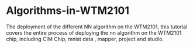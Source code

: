 # Algorithms-in-WTM2101
The deployment of the different NN algorithm on the WTM2101, this tutorial covers the entire process of deploying the nn algorithm on the WTM2101 chip, including CIM Chip, mnist data , mapper, project and studio.
